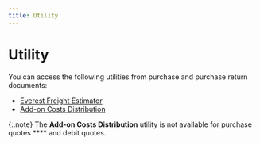 ```yaml
---
title: Utility
---
```


# Utility


You can access the following utilities from purchase and purchase return  documents:

- [Everest  Freight Estimator]({{site.pp_baseurl}}/purc-proc/doc-profile/doc-options/utils/freight-est/freight_estimator.html)
- [Add-on  Costs Distribution]({{site.pp_baseurl}}/purc-proc/doc-profile/doc-options/utils/addon-costs-distr/freight_distribution.html)



{:.note}
The **Add-on 
 Costs Distribution** utility is not available for purchase quotes **** and debit quotes.
